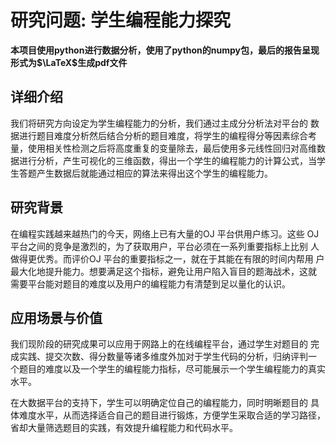 # 研究问题: 学生编程能力探究

**本项目使用python进行数据分析，使用了python的numpy包，最后的报告呈现形式为$\LaTeX$生成pdf文件**

## 详细介绍

我们将研究方向设定为学生编程能力的分析，我们通过主成分分析法对平台的
数据进行题目难度分析然后结合分析的题目难度，将学生的编程得分等因素综合考
量，使用相关性检测之后将高度重复的变量除去，最后使用多元线性回归对高维数
据进行分析，产生可视化的三维函数，得出一个学生的编程能力的计算公式，当学
生答题产生数据后就能通过相应的算法来得出这个学生的编程能力。

## 研究背景

在编程实践越来越热门的今天，网络上已有大量的OJ 平台供用户练习。这些
OJ 平台之间的竞争是激烈的，为了获取用户，平台必须在一系列重要指标上比别
人做得更优秀。而评价OJ 平台的重要指标之一，就在于其能在有限的时间内帮用
户最大化地提升能力。想要满足这个指标，避免让用户陷入盲目的题海战术，这就
需要平台能对题目的难度以及用户的编程能力有清楚到足以量化的认识。

## 应用场景与价值

我们现阶段的研究成果可以应用于网路上的在线编程平台，通过学生对题目的
完成实践、提交次数、得分数量等诸多维度外加对于学生代码的分析，归纳评判一
个题目的难度以及一个学生的编程能力指标，尽可能展示一个学生编程能力的真实
水平。

在大数据平台的支持下，学生可以明确定位自己的编程能力，同时明晰题目的
具体难度水平，从而选择适合自己的题目进行锻炼，方便学生采取合适的学习路径，
省却大量筛选题目的实践，有效提升编程能力和代码水平。